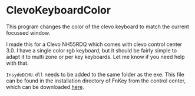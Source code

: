 # ClevoKeyboardColor

This program changes the color of the clevo keyboard to match the current focussed window.

I made this for a Clevo NH55RDQ which comes with clevo control center 3.0. I have a single color rgb keyboard, but it should be fairly simple to adapt it to multi zone or per key keyboards. Let me know if you need help with that.

`InsydeDCHU.dll` needs to be added to the same folder as the exe. This file can be found in the installation directory of FnKey from the control center, which can be downloaded [here](https://www.clevo.com.tw/en/e-services/download/ftpOut.asp?Lmodel=NH5x_70RD%2FRC%2FRA%2FRHQ&ltype=9&submit=+GO+).
